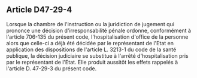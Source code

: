 Article D47-29-4
----
Lorsque la chambre de l'instruction ou la juridiction de jugement qui prononce
une décision d'irresponsabilité pénale ordonne, conformément à l'article 706-135
du présent code, l'hospitalisation d'office de la personne alors que celle-ci a
déjà été décidée par le représentant de l'Etat en application des dispositions
de l'article L. 3213-1 du code de la santé publique, la décision judiciaire se
substitue à l'arrêté d'hospitalisation pris par le représentant de l'Etat. Elle
produit aussitôt les effets rappelés à l'article D. 47-29-3 du présent code.
